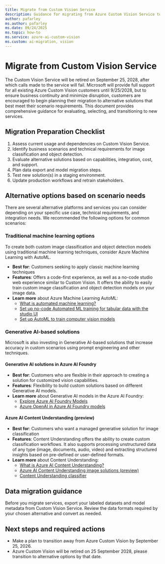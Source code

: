 ```yaml
---
title: Migrate from Custom Vision Service
description: Guidance for migrating from Azure Custom Vision Service to alternative solutions before its retirement in September 2028.
author: pafarley
ms.author: pafarley
ms.date: 09/24/2025
ms.topic: how-to
ms.service: azure-ai-custom-vision
ms.custom: ai-migration, vision
---
```


# Migrate from Custom Vision Service

The Custom Vision Service will be retired on September 25, 2028, after which calls made to the service will fail. Microsoft will provide full support for all existing Azure Custom Vision customers until 9/25/2028, but to ensure business continuity and minimize disruption, customers are encouraged to begin planning their migration to alternative solutions that best meet their scenario requirements. This document provides comprehensive guidance for evaluating, selecting, and transitioning to new services.

## Migration Preparation Checklist

1.	Assess current usage and dependencies on Custom Vision Service.
2.	Identify business scenarios and technical requirements for image classification and object detection.
3.	Evaluate alternative solutions based on capabilities, integration, cost, and support.
4.	Plan data export and model migration steps.
5.	Test new solution(s) in a staging environment.
6.	Update production workflows and retrain stakeholders.

## Alternative options based on scenario needs
There are several alternative platforms and services you can consider depending on your specific use case, technical requirements, and integration needs. We recommended the following options for common scenarios:

### Traditional machine learning options

To create both custom image classification and object detection models using traditional machine learning techniques, consider Azure Machine Learning with AutoML.

* **Best for**: Customers seeking to apply classic machine learning techniques
* **Features**: Offers a code-first experience, as well as a no-code studio web experience similar to Custom Vision. It offers the ability to easily train custom image classification and object detection models on your image data.
* **Learn more** about Azure Machine Learning AutoML:
    * [What is automated machine learning?](../../machine-learning/concept-automated-ml.md)
    * [Set up no-code Automated ML training for tabular data with the studio UI](../../machine-learning/how-to-use-automated-ml-for-ml-models.md)
    * [Set up AutoML to train computer vision models](../../machine-learning/how-to-auto-train-image-models.md) 

### Generative AI-based solutions
Microsoft is also investing in Generative AI-based solutions that increase accuracy in custom scenarios using prompt engineering and other techniques.

#### Generative AI solutions in Azure AI Foundry

* **Best for**: Customers who are flexible in their approach to creating a solution for customized vision capabilities.
*	**Features**: Flexibility to build custom solutions based on different Generative AI models.
*	**Learn more** about Generative AI models in the Azure AI Foundry: 
    *	[Explore Azure AI Foundry Models](../../ai-foundry/concepts/foundry-models-overview.md)
    *	[Azure OpenAI in Azure AI Foundry models](/azure/ai-foundry/foundry-models/concepts/models-sold-directly-by-azure?tabs=global-standard-aoai%2Cstandard-chat-completions%2Cglobal-standard&pivots=azure-openai#azure-openai-in-azure-ai-foundry-models)

#### Azure AI Content Understanding (preview)
* **Best for**: Customers who want a managed generative solution for image classification
* **Features**: Content Understanding offers the ability to create custom classification workflows. It also supports processing unstructured data of any type (image, documents, audio, video) and extracting structured insights based on pre-defined or user-defined formats.
* **Learn more** about Content Understanding:
    * [What is Azure AI Content Understanding?](../content-understanding/overview.md)
    * [Azure AI Content Understanding image solutions (preview)](../content-understanding/image/overview.md)
    * [Content Understanding classifier](../content-understanding/concepts/classifier.md)

## Data migration guidance
Before you migrate services, export your labeled datasets and model metadata from Custom Vision Service. Review the data formats required by your chosen alternative and convert as needed.

## Next steps and required actions
* Make a plan to transition away from Azure Custom Vision by September 25, 2026.
* Azure Custom Vision will be retired on 25 September 2028, please transition to alternative options by that date.
